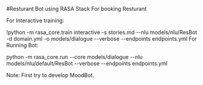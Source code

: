 #Resturant Bot using RASA Stack For booking Resturant

For Interactive training:

!python -m rasa_core.train interactive -s stories.md --nlu models/nlu/ResBot -d domain.yml -o models/dialogue --verbose --endpoints endpoints.yml
For Running Bot:

python -m rasa_core.run --core models/dialogue --nlu models/nlu/default/ResBot --verbose --endpoints endpoints.yml

Note: First try to develop MoodBot.
